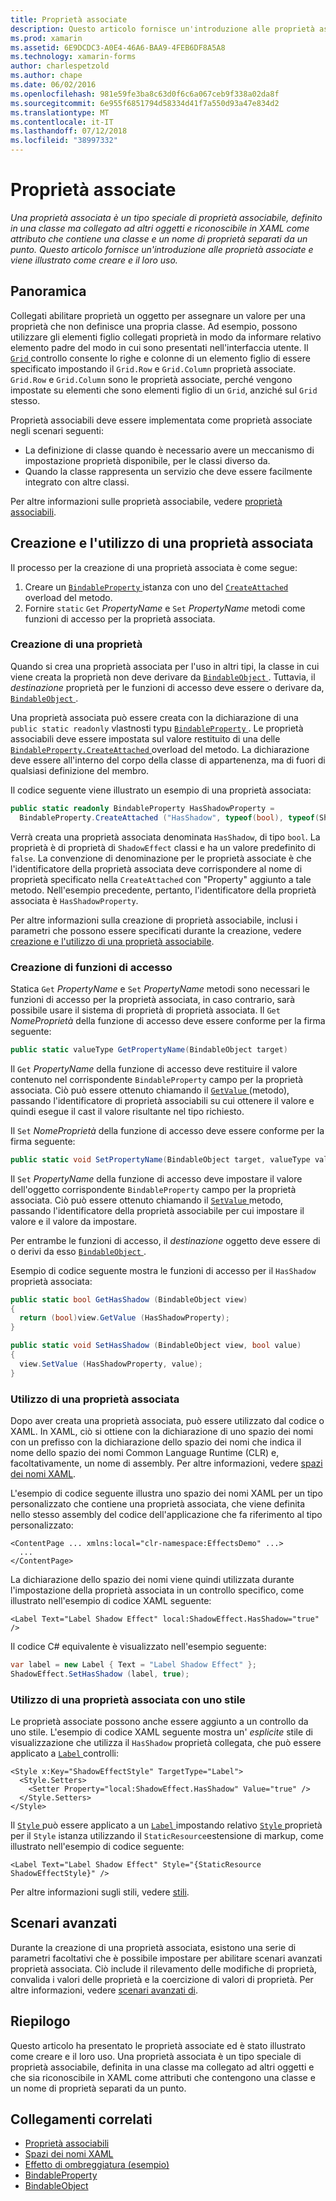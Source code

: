 ```yaml
---
title: Proprietà associate
description: Questo articolo fornisce un'introduzione alle proprietà associate e viene illustrato come creare e il loro uso.
ms.prod: xamarin
ms.assetid: 6E9DCDC3-A0E4-46A6-BAA9-4FEB6DF8A5A8
ms.technology: xamarin-forms
author: charlespetzold
ms.author: chape
ms.date: 06/02/2016
ms.openlocfilehash: 981e59fe3ba8c63d0f6c6a067ceb9f338a02da8f
ms.sourcegitcommit: 6e955f6851794d58334d41f7a550d93a47e834d2
ms.translationtype: MT
ms.contentlocale: it-IT
ms.lasthandoff: 07/12/2018
ms.locfileid: "38997332"
---
```

# <a name="attached-properties"></a>Proprietà associate

_Una proprietà associata è un tipo speciale di proprietà associabile, definito in una classe ma collegato ad altri oggetti e riconoscibile in XAML come attributo che contiene una classe e un nome di proprietà separati da un punto. Questo articolo fornisce un'introduzione alle proprietà associate e viene illustrato come creare e il loro uso._

## <a name="overview"></a>Panoramica

Collegati abilitare proprietà un oggetto per assegnare un valore per una proprietà che non definisce una propria classe. Ad esempio, possono utilizzare gli elementi figlio collegati proprietà in modo da informare relativo elemento padre del modo in cui sono presentati nell'interfaccia utente. Il [ `Grid` ](xref:Xamarin.Forms.Grid) controllo consente lo righe e colonne di un elemento figlio di essere specificato impostando il `Grid.Row` e `Grid.Column` proprietà associate. `Grid.Row` e `Grid.Column` sono le proprietà associate, perché vengono impostate su elementi che sono elementi figlio di un `Grid`, anziché sul `Grid` stesso.

Proprietà associabili deve essere implementata come proprietà associate negli scenari seguenti:

- La definizione di classe quando è necessario avere un meccanismo di impostazione proprietà disponibile, per le classi diverso da.
- Quando la classe rappresenta un servizio che deve essere facilmente integrato con altre classi.

Per altre informazioni sulle proprietà associabile, vedere [proprietà associabili](~/xamarin-forms/xaml/bindable-properties.md).

## <a name="creating-and-consuming-an-attached-property"></a>Creazione e l'utilizzo di una proprietà associata

Il processo per la creazione di una proprietà associata è come segue:

1. Creare un [ `BindableProperty` ](xref:Xamarin.Forms.BindableProperty) istanza con uno del [ `CreateAttached` ](xref:Xamarin.Forms.BindableProperty.CreateAttached*) overload del metodo.
1. Fornire `static` `Get` *PropertyName* e `Set` *PropertyName* metodi come funzioni di accesso per la proprietà associata.

### <a name="creating-a-property"></a>Creazione di una proprietà

Quando si crea una proprietà associata per l'uso in altri tipi, la classe in cui viene creata la proprietà non deve derivare da [ `BindableObject` ](xref:Xamarin.Forms.BindableObject). Tuttavia, il *destinazione* proprietà per le funzioni di accesso deve essere o derivare da, [ `BindableObject` ](xref:Xamarin.Forms.BindableObject).

Una proprietà associata può essere creata con la dichiarazione di una `public static readonly` vlastnosti typu [ `BindableProperty` ](xref:Xamarin.Forms.BindableProperty). Le proprietà associabili deve essere impostata sul valore restituito di una delle [ `BindableProperty.CreateAttached` ](xref:Xamarin.Forms.BindableProperty.CreateAttached(System.String,System.Type,System.Type,System.Object,Xamarin.Forms.BindingMode,Xamarin.Forms.BindableProperty.ValidateValueDelegate,Xamarin.Forms.BindableProperty.BindingPropertyChangedDelegate,Xamarin.Forms.BindableProperty.BindingPropertyChangingDelegate,Xamarin.Forms.BindableProperty.CoerceValueDelegate,Xamarin.Forms.BindableProperty.CreateDefaultValueDelegate)) overload del metodo. La dichiarazione deve essere all'interno del corpo della classe di appartenenza, ma di fuori di qualsiasi definizione del membro.

Il codice seguente viene illustrato un esempio di una proprietà associata:

```csharp
public static readonly BindableProperty HasShadowProperty =
  BindableProperty.CreateAttached ("HasShadow", typeof(bool), typeof(ShadowEffect), false);
```

Verrà creata una proprietà associata denominata `HasShadow`, di tipo `bool`. La proprietà è di proprietà di `ShadowEffect` classi e ha un valore predefinito di `false`. La convenzione di denominazione per le proprietà associate è che l'identificatore della proprietà associata deve corrispondere al nome di proprietà specificato nella `CreateAttached` con "Property" aggiunto a tale metodo. Nell'esempio precedente, pertanto, l'identificatore della proprietà associata è `HasShadowProperty`.

Per altre informazioni sulla creazione di proprietà associabile, inclusi i parametri che possono essere specificati durante la creazione, vedere [creazione e l'utilizzo di una proprietà associabile](~/xamarin-forms/xaml/bindable-properties.md#consuming-bindable-property).

### <a name="creating-accessors"></a>Creazione di funzioni di accesso

Statica `Get` *PropertyName* e `Set` *PropertyName* metodi sono necessari le funzioni di accesso per la proprietà associata, in caso contrario, sarà possibile usare il sistema di proprietà di proprietà associata. Il `Get` *NomeProprietà* della funzione di accesso deve essere conforme per la firma seguente:

```csharp
public static valueType GetPropertyName(BindableObject target)
```

Il `Get` *PropertyName* della funzione di accesso deve restituire il valore contenuto nel corrispondente `BindableProperty` campo per la proprietà associata. Ciò può essere ottenuto chiamando il [ `GetValue` ](xref:Xamarin.Forms.BindableObject.GetValue(Xamarin.Forms.BindableProperty)) (metodo), passando l'identificatore di proprietà associabili su cui ottenere il valore e quindi esegue il cast il valore risultante nel tipo richiesto.

Il `Set` *NomeProprietà* della funzione di accesso deve essere conforme per la firma seguente:

```csharp
public static void SetPropertyName(BindableObject target, valueType value)
```

Il `Set` *PropertyName* della funzione di accesso deve impostare il valore dell'oggetto corrispondente `BindableProperty` campo per la proprietà associata. Ciò può essere ottenuto chiamando il [ `SetValue` ](xref:Xamarin.Forms.BindableObject.SetValue(Xamarin.Forms.BindableProperty,System.Object)) metodo, passando l'identificatore della proprietà associabile per cui impostare il valore e il valore da impostare.

Per entrambe le funzioni di accesso, il *destinazione* oggetto deve essere di o derivi da esso [ `BindableObject` ](xref:Xamarin.Forms.BindableObject).

Esempio di codice seguente mostra le funzioni di accesso per il `HasShadow` proprietà associata:

```csharp
public static bool GetHasShadow (BindableObject view)
{
  return (bool)view.GetValue (HasShadowProperty);
}

public static void SetHasShadow (BindableObject view, bool value)
{
  view.SetValue (HasShadowProperty, value);
}
```

### <a name="consuming-an-attached-property"></a>Utilizzo di una proprietà associata

Dopo aver creata una proprietà associata, può essere utilizzato dal codice o XAML. In XAML, ciò si ottiene con la dichiarazione di uno spazio dei nomi con un prefisso con la dichiarazione dello spazio dei nomi che indica il nome dello spazio dei nomi Common Language Runtime (CLR) e, facoltativamente, un nome di assembly. Per altre informazioni, vedere [spazi dei nomi XAML](~/xamarin-forms/xaml/namespaces.md).

L'esempio di codice seguente illustra uno spazio dei nomi XAML per un tipo personalizzato che contiene una proprietà associata, che viene definita nello stesso assembly del codice dell'applicazione che fa riferimento al tipo personalizzato:

```xaml
<ContentPage ... xmlns:local="clr-namespace:EffectsDemo" ...>
  ...
</ContentPage>
```

La dichiarazione dello spazio dei nomi viene quindi utilizzata durante l'impostazione della proprietà associata in un controllo specifico, come illustrato nell'esempio di codice XAML seguente:

```xaml
<Label Text="Label Shadow Effect" local:ShadowEffect.HasShadow="true" />
```

Il codice C# equivalente è visualizzato nell'esempio seguente:

```csharp
var label = new Label { Text = "Label Shadow Effect" };
ShadowEffect.SetHasShadow (label, true);
```

### <a name="consuming-an-attached-property-with-a-style"></a>Utilizzo di una proprietà associata con uno stile

Le proprietà associate possono anche essere aggiunto a un controllo da uno stile. L'esempio di codice XAML seguente mostra un' *esplicite* stile di visualizzazione che utilizza il `HasShadow` proprietà collegata, che può essere applicato a [ `Label` ](xref:Xamarin.Forms.Label) controlli:

```xaml
<Style x:Key="ShadowEffectStyle" TargetType="Label">
  <Style.Setters>
    <Setter Property="local:ShadowEffect.HasShadow" Value="true" />
  </Style.Setters>
</Style>
```

Il [ `Style` ](xref:Xamarin.Forms.Style) può essere applicato a un [ `Label` ](xref:Xamarin.Forms.Label) impostando relativo [ `Style` ](xref:Xamarin.Forms.VisualElement.Style) proprietà per il `Style` istanza utilizzando il `StaticResource`estensione di markup, come illustrato nell'esempio di codice seguente:

```xaml
<Label Text="Label Shadow Effect" Style="{StaticResource ShadowEffectStyle}" />
```

Per altre informazioni sugli stili, vedere [stili](~/xamarin-forms/user-interface/styles/index.md).

## <a name="advanced-scenarios"></a>Scenari avanzati

Durante la creazione di una proprietà associata, esistono una serie di parametri facoltativi che è possibile impostare per abilitare scenari avanzati proprietà associata. Ciò include il rilevamento delle modifiche di proprietà, convalida i valori delle proprietà e la coercizione di valori di proprietà. Per altre informazioni, vedere [scenari avanzati di](~/xamarin-forms/xaml/bindable-properties.md#advanced).

## <a name="summary"></a>Riepilogo

Questo articolo ha presentato le proprietà associate ed è stato illustrato come creare e il loro uso. Una proprietà associata è un tipo speciale di proprietà associabile, definita in una classe ma collegato ad altri oggetti e che sia riconoscibile in XAML come attributi che contengono una classe e un nome di proprietà separati da un punto.


## <a name="related-links"></a>Collegamenti correlati

- [Proprietà associabili](~/xamarin-forms/xaml/bindable-properties.md)
- [Spazi dei nomi XAML](~/xamarin-forms/xaml/namespaces.md)
- [Effetto di ombreggiatura (esempio)](https://developer.xamarin.com/samples/xamarin-forms/effects/shadoweffect/)
- [BindableProperty](xref:Xamarin.Forms.BindableProperty)
- [BindableObject](xref:Xamarin.Forms.BindableObject)
